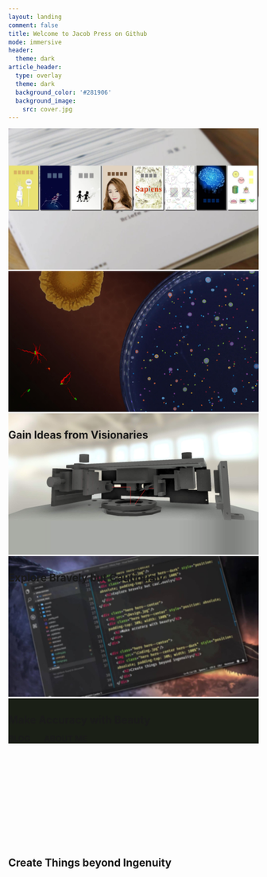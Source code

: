```yaml
---
layout: landing
comment: false
title: Welcome to Jacob Press on Github
mode: immersive
header:
  theme: dark
article_header:
  type: overlay
  theme: dark
  background_color: '#281906'
  background_image:
    src: cover.jpg
---
```


<div class="hero hero--center">
  <a href="/blog/index.html"><img src="\assets\images\Reading.jpg"/></a>
  <div class="hero hero--center" style="position: absolute; padding-top: 30%; width: 100%">
  <h2>Gain Ideas from Visionaries</h2>
  </div>
</div>

<div class="hero hero--center">
  <img src="\assets\images\Research.jpg"/>
  <div class="hero hero--center hero--dark" style="position: absolute; padding-top: 30%; width: 100%">
    <h2>Explore Bravely but Cautiously</h2>
  </div>
</div>

<div class="hero hero--center">
  <img src="\assets\images\Design.jpg"/>
  <div class="hero hero--center" style="position: absolute; padding-top: 30%; width: 100%">
    <h2>Make Accuracy with Beauty</h2>
  </div>
</div>

<div class="hero hero--center">
  <img src="\assets\images\Coding.jpg"/>
  <div class="hero hero--center hero--dark" style="position: absolute; padding-top: 30%; width: 100%">
    <h2>Create Things beyond Ingenuity</h2>
  </div>
</div>

<div class="hero hero--center" style="background-color: #1A1F16;">
  <div class="hero__content" style="padding-top: 3rem; padding-bottom: 0rem;">
    <h3><a class="button button--success button--pill button--lg" href="/blog/index.html"><i class="fas fa-book-open"></i> BLOG</a> &nbsp;&nbsp;&nbsp;&nbsp;&nbsp; <a class="button button--primary button--pill button--lg" href="/about.html"><i class="fas fa-address-card"></i> ABOUT ME</a></h3>
  </div>
</div>

